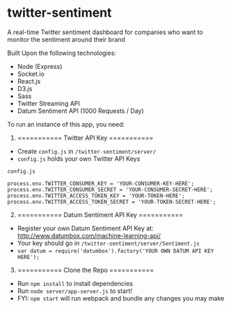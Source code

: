# twitter-sentiment
A real-time Twitter sentiment dashboard for companies who want to monitor the sentiment around their brand

Built Upon the following technologies:
- Node (Express)
- Socket.io
- React.js
- D3.js
- Sass
- Twitter Streaming API
- Datum Sentiment API (1000 Requests / Day)

To run an instance of this app, you need:
1. =========== Twitter API Key ===========
- Create `config.js` in `/twitter-sentiment/server/`
- `config.js` holds your own Twitter API Keys

`config.js`
```
process.env.TWITTER_CONSUMER_KEY = 'YOUR-CONSUMER-KEY-HERE';
process.env.TWITTER_CONSUMER_SECRET = 'YOUR-CONSUMER-SECRET-HERE';
process.env.TWITTER_ACCESS_TOKEN_KEY = 'YOUR-TOKEN-HERE';
process.env.TWITTER_ACCESS_TOKEN_SECRET = 'YOUR-TOKEN-SECRET-HERE';
```

2. =========== Datum Sentiment API Key ===========
- Register your own Datum Sentiment API Key at: http://www.datumbox.com/machine-learning-api/
- Your key should go in `/twitter-sentiment/server/Sentiment.js`
- `var datum = require('datumbox').factory('YOUR OWN DATUM API KEY HERE');`

3. =========== Clone the Repo ===========
- Run `npm install` to install dependencies
- Run `node server/app-server.js` to start!
- FYI: `npm start` will run webpack and bundle any changes you may make
